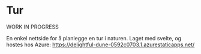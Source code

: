 # Tur
WORK IN PROGRESS

En enkel nettside for å planlegge en tur i naturen. Laget med svelte, og hostes hos Azure: https://delightful-dune-0592c0703.1.azurestaticapps.net/
